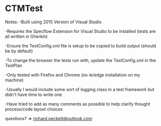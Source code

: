 # CTMTest
Notes:
-Built using 2015 Version of Visual Studio

-Requires the Specflow Extension for Visual Studio to be installed (tests are all written in Gherkin)

-Ensure the TestConfig.xml file is setup to be copied to build output (should be by default)

-To change the browser the tests run with, update the TestConfig.xml in the TestPlan

-Only tested with Firefox and Chrome (no ie/edge installation on my machine)

-Usually I would include some sort of logging class in a test framework but didn't have time to write one

-Have tried to add as many comments as possible to help clarify thought process/code layout choices

questions? => richard.peckett@outlook.com
